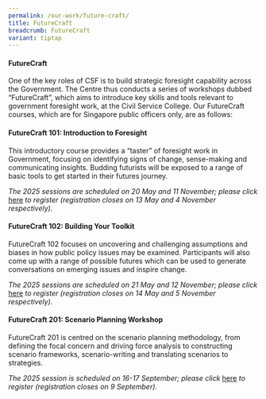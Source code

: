 ```yaml
---
permalink: /our-work/future-craft/
title: FutureCraft
breadcrumb: FutureCraft
variant: tiptap
---
```

<h4><strong>FutureCraft</strong></h4>
<p>One of the key roles of CSF is to build strategic foresight capability
across the Government. The Centre thus conducts a series of workshops dubbed
“FutureCraft”, which aims to introduce key skills and tools relevant to
government foresight work, at the Civil Service College. Our FutureCraft
courses, which are for Singapore public officers only, are as follows:</p>
<h4><strong>FutureCraft 101: Introduction to Foresight</strong></h4>
<p>This introductory course provides a “taster” of foresight work in Government,
focusing on identifying signs of change, sense-making and communicating
insights. Budding futurists will be exposed to a range of basic tools to
get started in their futures journey.</p>
<p><em>The 2025 sessions are scheduled on 20 May and 11 November; please click </em>
<a href="https://www.learn.gov.sg/Learning/BrowseDetails?ProgCode=CRFC101&amp;LastEntry=" rel="noopener nofollow" target="_blank">here</a><em> to register (registration closes on 13 May and 4 November respectively).</em>
</p>
<h4><strong>FutureCraft 102: Building Your Toolkit</strong></h4>
<p>FutureCraft 102 focuses on uncovering and challenging assumptions and
biases in how public policy issues may be examined. Participants will also
come up with a range of possible futures which can be used to generate
conversations on emerging issues and inspire change.</p>
<p><em>The 2025 sessions are scheduled on 21 May and 12 November; please click </em>
<a href="https://www.learn.gov.sg/Learning/BrowseDetails?ProgCode=CRFC102&amp;LastEntry=" rel="noopener nofollow" target="_blank">here</a><em> to register (registration closes on 14 May and 5 November respectively).</em>
</p>
<h4><strong>FutureCraft 201: Scenario Planning Workshop</strong></h4>
<p>FutureCraft 201 is centred on the scenario planning methodology, from
defining the focal concern and driving force analysis to constructing scenario
frameworks, scenario-writing and translating scenarios to strategies.</p>
<p><em>The 2025 session is scheduled on 16-17 September; please click </em>
<a href="https://www.learn.gov.sg/Learning/BrowseDetails?ProgCode=CRFC201&amp;LastEntry=" rel="noopener nofollow" target="_blank">here</a><em> to register (registration closes on 9 September).</em>
</p>